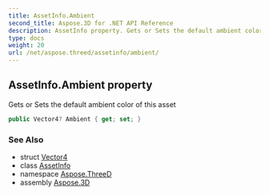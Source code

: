 ```yaml
---
title: AssetInfo.Ambient
second_title: Aspose.3D for .NET API Reference
description: AssetInfo property. Gets or Sets the default ambient color of this asset
type: docs
weight: 20
url: /net/aspose.threed/assetinfo/ambient/
---
```

## AssetInfo.Ambient property

Gets or Sets the default ambient color of this asset

```csharp
public Vector4? Ambient { get; set; }
```

### See Also

* struct [Vector4](../../../aspose.threed.utilities/vector4/)
* class [AssetInfo](../)
* namespace [Aspose.ThreeD](../../../aspose.threed/)
* assembly [Aspose.3D](../../../)


